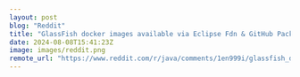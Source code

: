 ```yaml
---
layout: post
blog: "Reddit"
title: "GlassFish docker images available via Eclipse Fdn & GitHub Packages"
date: 2024-08-08T15:41:23Z
image: images/reddit.png
remote_url: "https://www.reddit.com/r/java/comments/1en999i/glassfish_docker_images_available_via_eclipse_fdn/"
---
```

